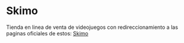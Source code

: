 # Skimo

Tienda en linea de venta de videojuegos con redireccionamiento a las paginas oficiales de estos: [Skimo](https://skimo.netlify.app/)
